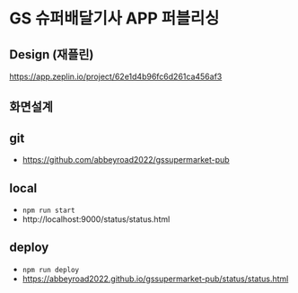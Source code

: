 # GS 슈퍼배달기사 APP 퍼블리싱

## Design (재플린)
https://app.zeplin.io/project/62e1d4b96fc6d261ca456af3

## 화면설계

## git
- https://github.com/abbeyroad2022/gssupermarket-pub

## local
- `npm run start`
- http://localhost:9000/status/status.html

## deploy
- `npm run deploy`
- https://abbeyroad2022.github.io/gssupermarket-pub/status/status.html
